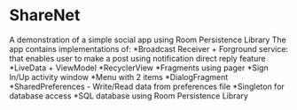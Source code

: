 # ShareNet

A demonstration of a simple social app using Room Persistence Library
The app contains implementations of:
*Broadcast Receiver + Forground service: that enables user to make a post using notification direct reply feature
*LiveData + ViewModel
*RecyclerView
*Fragments using pager
*Sign In/Up activity window
*Menu with 2 items
*DialogFragment
*SharedPreferences - Write/Read data from preferences file
*Singleton for database access
*SQL database using Room Persistence Library
